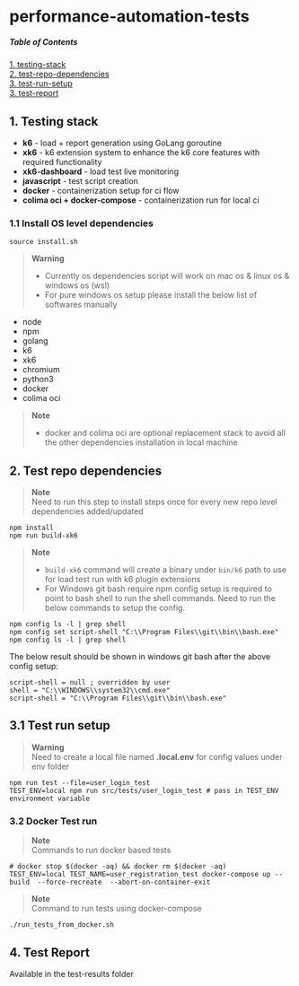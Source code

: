# performance-automation-tests

##### Table of Contents  
[1. testing-stack](#testing-stack)  
[2. test-repo-dependencies](#repo-deps)  
[3. test-run-setup](#test-run)  
[3. test-report](#test-report)  

<a name="testing-stack"></a>  

## 1. Testing stack

- **k6** - load + report generation using GoLang goroutine  
- **xk6** - k6 extension system to enhance the k6 core features with required functionality 
- **xk6-dashboard** - load test live monitoring  
- **javascript** - test script creation  
- **docker** - containerization setup for ci flow
- **colima oci + docker-compose** - containerization run for local ci

### 1.1 Install OS level dependencies
```shell
source install.sh 
```
> **Warning**  
> - Currently os dependencies script will work on mac os & linux os & windows os (wsl)  
> - For pure windows os setup please install the below list of softwares manually
- node  
- npm  
- golang  
- k6  
- xk6    
- chromium 
- python3
- docker 
- colima oci

> **Note**  
> - docker and colima oci are optional replacement stack to avoid all the other dependencies installation in local machine


<a name="repo-deps"></a>

## 2. Test repo dependencies  
> **Note**   
> Need to run this step to install steps once for every new repo level dependencies added/updated   
```shell
npm install
npm run build-xk6
```
> **Note**  
> - ```build-xk6``` command will create a binary under ```bin/k6``` path to use for load test run with k6 plugin extensions 
> - For Windows git bash require npm config setup is required to point to bash shell to run the shell commands. Need to run the below commands to setup the config. 
```shell
npm config ls -l | grep shell
npm config set script-shell "C:\\Program Files\\git\\bin\\bash.exe"
npm config ls -l | grep shell
```
The below result should be shown in windows git bash after the above config setup: 
```shell
script-shell = null ; overridden by user
shell = "C:\\WINDOWS\\system32\\cmd.exe"
script-shell = "C:\\Program Files\\git\\bin\\bash.exe"
```


<a name="test-run"></a>   

## 3.1 Test run setup   
> **Warning**  
> Need to create a local file named **.local.env**  for config values under env folder
```shell
npm run test --file=user_login_test
TEST_ENV=local npm run src/tests/user_login_test # pass in TEST_ENV environment variable
```


### 3.2 Docker Test run 
> **Note**  
> Commands to run docker based tests 
```shell
# docker stop $(docker -aq) && docker rm $(docker -aq)
TEST_ENV=local TEST_NAME=user_registration_test docker-compose up --build  --force-recreate  --abort-on-container-exit
```

> **Note**  
> Command to run tests using docker-compose 
```shell
./run_tests_from_docker.sh
```
 
<a name="test-report"></a>  

## 4. Test Report 
Available in the test-results folder